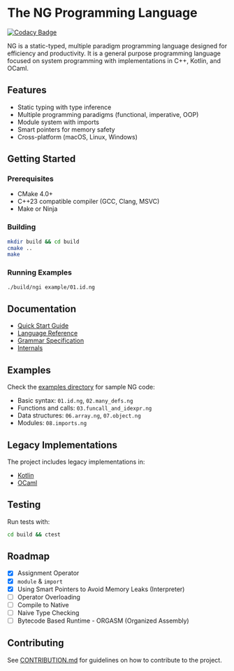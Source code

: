 # The NG Programming Language

[![Codacy Badge](https://app.codacy.com/project/badge/Grade/e72d75eb4dbf4a0e9617cbced2f4ec1e)](https://app.codacy.com/gh/ng-lang/ng/dashboard?utm_source=gh&utm_medium=referral&utm_content=&utm_campaign=Badge_grade)

NG is a static-typed, multiple paradigm programming language designed for efficiency and productivity. It is a general purpose programming language focused on system programming with implementations in C++, Kotlin, and OCaml.

## Features

- Static typing with type inference
- Multiple programming paradigms (functional, imperative, OOP)
- Module system with imports
- Smart pointers for memory safety
- Cross-platform (macOS, Linux, Windows)

## Getting Started

### Prerequisites
- CMake 4.0+
- C++23 compatible compiler (GCC, Clang, MSVC)
- Make or Ninja

### Building
```bash
mkdir build && cd build
cmake ..
make
```

### Running Examples
```bash
./build/ngi example/01.id.ng
```

## Documentation

- [Quick Start Guide](./docs/guide/quickstart.md)
- [Language Reference](./docs/ref/Contents.md)
- [Grammar Specification](./docs/ref/Grammar.md)
- [Internals](./docs/ref/Internals.md)

## Examples

Check the [examples directory](./example/) for sample NG code:
- Basic syntax: `01.id.ng`, `02.many_defs.ng`
- Functions and calls: `03.funcall_and_idexpr.ng`
- Data structures: `06.array.ng`, `07.object.ng`
- Modules: `08.imports.ng`

## Legacy Implementations

The project includes legacy implementations in:
- [Kotlin](./legacy/implementations/kotlin/ng/)
- [OCaml](./legacy/implementations/ocaml/ng/)

## Testing

Run tests with:
```bash
cd build && ctest
```

## Roadmap

- [x] Assignment Operator
- [x] `module` & `import`
- [x] Using Smart Pointers to Avoid Memory Leaks (Interpreter)
- [ ] Operator Overloading
- [ ] Compile to Native
- [ ] Naive Type Checking
- [ ] Bytecode Based Runtime - ORGASM (Organized Assembly)

## Contributing

See [CONTRIBUTION.md](./CONTRIBUTION.md) for guidelines on how to contribute to the project.
